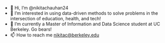 - 👋 Hi, I’m @nikitachauhan24
- 👀 I’m interested in using data-driven methods to solve problems in the intersection of education, health, and tech!
- 🌱 I’m currently a Master of Information and Data Science student at UC Berkeley. Go bears! 
- 📫 How to reach me nikitac@berkeley.edu

<!---
nikitachauhan24/nikitachauhan24 is a ✨ special ✨ repository because its `README.md` (this file) appears on your GitHub profile.
You can click the Preview link to take a look at your changes.
--->
